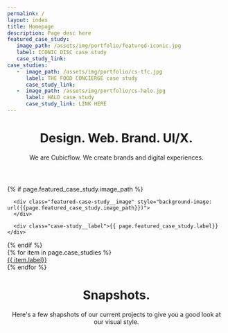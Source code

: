 ```yaml
---
permalink: /
layout: index
title: Homepage
description: Page desc here
featured_case_study:
   image_path: /assets/img/portfolio/featured-iconic.jpg
   label: ICONIC DISC case study
   case_study_link: 
case_studies:
   -  image_path: /assets/img/portfolio/cs-tfc.jpg
      label: THE FOOD CONCIERGE case study
      case_study_link: 
   -  image_path: /assets/img/portfolio/cs-halo.jpg
      label: HALO case study
      case_study_link: LINK HERE
---
```


<header class="header header--dark">
   <h1>Design. Web. Brand. UI/X.</h1>
   <span class="subheading">
      We are Cubicflow. We create brands and digital experiences.
   </span>
</header>

<main>

   {% if page.featured_case_study.image_path %}
   <div class="featured-case-study">
   
      <div class="featured-case-study__image" style="background-image: url({{page.featured_case_study.image_path}})">
      </div>

      <div class="case-study__label">{{ page.featured_case_study.label}}</div>
   </div>
   {% endif %}
   
   <div class="case-study-grid">
   {% for item in page.case_studies %}
      <a href="{{item.case_study_link}}" class="case-study" style="background-image: url({{item.image_path}})">
         <div class="case-study__label">{{ item.label}}</div>
      </a>
   {% endfor %}
   </div>
   
   
   
   
   
   <header class="header header--dark">
      <h1>Snapshots.</h1>
      <span class="subheading">
         Here's a few shapshots of our current projects to give you a good look at our visual style.
      </span>
   </header>

</main>